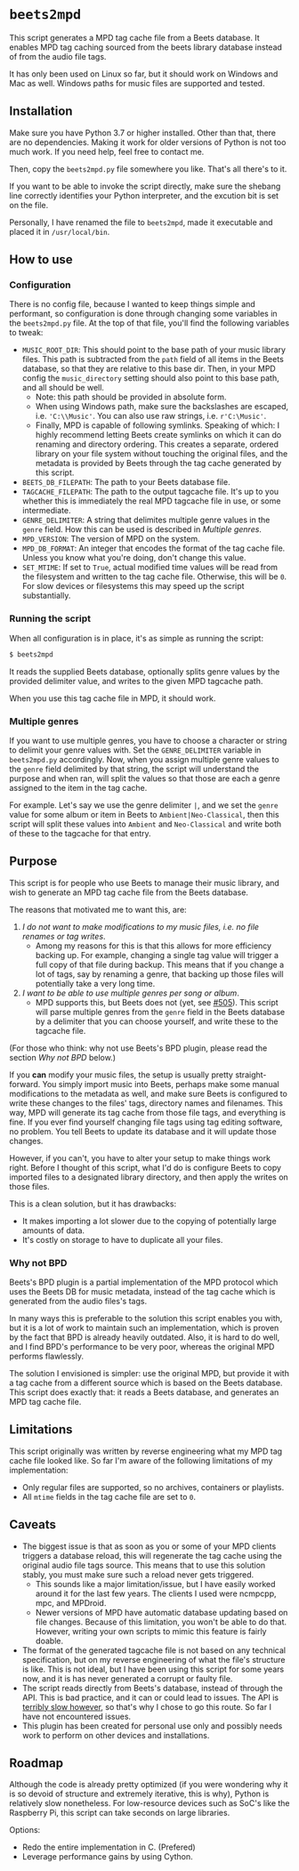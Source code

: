 # `beets2mpd`
This script generates a MPD tag cache file from a Beets database. It enables MPD tag caching sourced from the beets library database instead of from the audio file tags.

It has only been used on Linux so far, but it should work on Windows and Mac as well. Windows paths for music files are supported and tested.

## Installation
Make sure you have Python 3.7 or higher installed. Other than that, there are no dependencies. Making it work for older versions of Python is not too much work. If you need help, feel free to contact me.

Then, copy the `beets2mpd.py` file somewhere you like. That's all there's to it.

If you want to be able to invoke the script directly, make sure the shebang line correctly identifies your Python interpreter, and the excution bit is set on the file.

Personally, I have renamed the file to `beets2mpd`, made it executable and placed it in `/usr/local/bin`.

## How to use
### Configuration
There is no config file, because I wanted to keep things simple and performant, so configuration is done through changing some variables in the `beets2mpd.py` file. At the top of that file, you'll find the following variables to tweak:

- `MUSIC_ROOT_DIR`: This should point to the base path of your music library files. This path is subtracted from the `path` field of all items in the Beets database, so that they are relative to this base dir. Then, in your MPD config the `music_directory` setting should also point to this base path, and all should be well.
    - Note: this path should be provided in absolute form.
    - When using Windows path, make sure the backslashes are escaped, i.e. `'C:\\Music'`. You can also use raw strings, i.e. `r'C:\Music'`.
    - Finally, MPD is capable of following symlinks. Speaking of which: I highly recommend letting Beets create symlinks on which it can do renaming and directory ordering. This creates a separate, ordered library on your file system without touching the original files, and the metadata is provided by Beets through the tag cache generated by this script.
- `BEETS_DB_FILEPATH`: The path to your Beets database file.
- `TAGCACHE_FILEPATH`:  The path to the output tagcache file. It's up to you whether this is immediately the real MPD tagcache file in use, or some intermediate.
- `GENRE_DELIMITER`: A string that delimites multiple genre values in the `genre` field. How this can be used is described in _Multiple genres_.
- `MPD_VERSION`: The version of MPD on the system.
- `MPD_DB_FORMAT`: An integer that encodes the format of the tag cache file. Unless you know what you're doing, don't change this value.
- `SET_MTIME`: If set to `True`, actual modified time values will be read from the filesystem and written to the tag cache file. Otherwise, this will be `0`. For slow devices or filesystems this may speed up the script substantially.

### Running the script
When all configuration is in place, it's as simple as running the script:

```sh
$ beets2mpd
```

It reads the supplied Beets database, optionally splits genre values by the provided delimiter value, and writes to the given MPD tagcache path.

When you use this tag cache file in MPD, it should work.

### Multiple genres
If you want to use multiple genres, you have to choose a character or string to delimit your genre values with. Set the `GENRE_DELIMITER` variable in `beets2mpd.py` accordingly. Now, when you assign multiple genre values to the `genre` field delimited by that string, the script will understand the purpose and when ran, will split the values so that those are each a genre assigned to the item in the tag cache.

For example. Let's say we use the genre delimiter `|`, and we set the `genre` value for some album or item in Beets to `Ambient|Neo-Classical`, then this script will split these values into `Ambient` and `Neo-Classical` and write both of these to the tagcache for that entry.

## Purpose
This script is for people who use Beets to manage their music library, and wish to generate an MPD tag cache file from the Beets database.

The reasons that motivated me to want this, are:

1. _I do not want to make modifications to my music files, i.e. no file renames or tag writes_.
    - Among my reasons for this is that this allows for more efficiency backing up. For example, changing a single tag value will trigger a full copy of that file during backup. This means that if you change a lot of tags, say by renaming a genre, that backing up those files will potentially take a very long time.
2. _I want to be able to use multiple genres per song or album_.
    - MPD supports this, but Beets does not (yet, see [#505](https://github.com/beetbox/beets/issues/505)). This script will parse multiple genres from the `genre` field in the Beets database by a delimiter that you can choose yourself, and write these to the tagcache file.

(For those who think: why not use Beets's BPD plugin, please read the section _Why not BPD_ below.)

If you **can** modify your music files, the setup is usually pretty straight-forward. You simply import music into Beets, perhaps make some manual modifications to the metadata as well, and make sure Beets is configured to write these changes to the files' tags, directory names and filenames. This way, MPD will generate its tag cache from those file tags, and everything is fine. If you ever find yourself changing file tags using tag editing software, no problem. You tell Beets to update its database and it will update those changes.

However, if you can't, you have to alter your setup to make things work right. Before I thought of this script, what I'd do is configure Beets to copy imported files to a designated library directory, and then apply the writes on those files.

This is a clean solution, but it has drawbacks:

* It makes importing a lot slower due to the copying of potentially large amounts of data.
* It's costly on storage to have to duplicate all your files.

### Why not BPD
Beets's BPD plugin is a partial implementation of the MPD protocol which uses the Beets DB for music metadata, instead of the tag cache which is generated from the audio files's tags.

In many ways this is preferable to the solution this script enables you with, but it is a lot of work to maintain such an implementation, which is proven by the fact that BPD is already heavily outdated. Also, it is hard to do well, and I find BPD's performance to be very poor, whereas the original MPD performs flawlessly.

The solution I envisioned is simpler: use the original MPD, but provide it with a tag cache from a different source which is based on the Beets database. This script does exactly that: it reads a Beets database, and generates an MPD tag cache file.

## Limitations
This script originally was written by reverse engineering what my MPD tag cache file looked like. So far I'm aware of the following limitations of my implementation:

* Only regular files are supported, so no archives, containers or playlists.
* All `mtime` fields in the tag cache file are set to `0`.

## Caveats
* The biggest issue is that as soon as you or some of your MPD clients triggers a database reload, this will regenerate the tag cache using the original audio file tags source. This means that to use this solution stably, you must make sure such a reload never gets triggered.
    - This sounds like a major limitation/issue, but I have easily worked around it for the last few years. The clients I used were ncmpcpp, mpc, and MPDroid.
    - Newer versions of MPD have automatic database updating based on file changes. Because of this limitation, you won't be able to do that. However, writing your own scripts to mimic this feature is fairly doable.
* The format of the generated tagcache file is not based on any technical specification, but on my reverse engineering of what the file's structure is like. This is not ideal, but I have been using this script for some years now, and it is has never generated a corrupt or faulty file.
* The script reads directly from Beets's database, instead of through the API. This is bad practice, and it can or could lead to issues. The API is [terribly slow however](https://github.com/beetbox/beets/issues/2388), so that's why I chose to go this route. So far I have not encountered issues.
* This plugin has been created for personal use only and possibly needs work to perform on other devices and installations.

## Roadmap
Although the code is already pretty optimized (if you were wondering why it is so devoid of structure and extremely iterative, this is why), Python is relatively slow nonetheless. For low-resource devices such as SoC's like the Raspberry Pi, this script can take seconds on large libraries.

Options:
* Redo the entire implementation in C. (Prefered)
* Leverage performance gains by using Cython.
